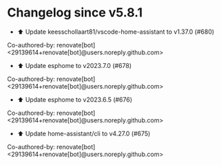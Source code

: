 # Changelog since v5.8.1
- ⬆️ Update keesschollaart81/vscode-home-assistant to v1.37.0 (#680)

Co-authored-by: renovate[bot] <29139614+renovate[bot]@users.noreply.github.com> 
- ⬆️ Update esphome to v2023.7.0 (#678)

Co-authored-by: renovate[bot] <29139614+renovate[bot]@users.noreply.github.com> 
- ⬆️ Update esphome to v2023.6.5 (#676)

Co-authored-by: renovate[bot] <29139614+renovate[bot]@users.noreply.github.com> 
- ⬆️ Update home-assistant/cli to v4.27.0 (#675)

Co-authored-by: renovate[bot] <29139614+renovate[bot]@users.noreply.github.com> 
